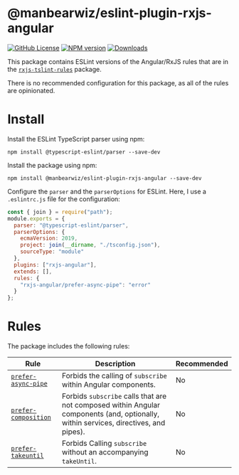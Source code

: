 # @manbearwiz/eslint-plugin-rxjs-angular

[![GitHub License](https://img.shields.io/badge/license-MIT-blue.svg)](https://github.com/manbearwiz/eslint-plugin-rxjs-angular/blob/master/LICENSE)
[![NPM version](https://img.shields.io/npm/v/eslint-plugin-rxjs-angular.svg)](https://www.npmjs.com/package/@manbearwiz/eslint-plugin-rxjs-angular)
[![Downloads](http://img.shields.io/npm/dm/eslint-plugin-rxjs-angular.svg)](https://www.npmjs.com/package/@manbearwiz/eslint-plugin-rxjs-angular)

This package contains ESLint versions of the Angular/RxJS rules that are in the [`rxjs-tslint-rules`](https://github.com/manbearwiz/rxjs-tslint-rules) package.

There is no recommended configuration for this package, as all of the rules are opinionated.

# Install

Install the ESLint TypeScript parser using npm:

```
npm install @typescript-eslint/parser --save-dev
```

Install the package using npm:

```
npm install @manbearwiz/eslint-plugin-rxjs-angular --save-dev
```

Configure the `parser` and the `parserOptions` for ESLint. Here, I use a `.eslintrc.js` file for the configuration:

```js
const { join } = require("path");
module.exports = {
  parser: "@typescript-eslint/parser",
  parserOptions: {
    ecmaVersion: 2019,
    project: join(__dirname, "./tsconfig.json"),
    sourceType: "module"
  },
  plugins: ["rxjs-angular"],
  extends: [],
  rules: {
    "rxjs-angular/prefer-async-pipe": "error"
  }
};
```

# Rules

The package includes the following rules:

| Rule | Description | Recommended |
| --- | --- | --- |
| [`prefer-async-pipe`](https://github.com/manbearwiz/eslint-plugin-rxjs-angular/blob/main/docs/rules/prefer-async-pipe.md) | Forbids the calling of `subscribe` within Angular components. | No |
| [`prefer-composition`](https://github.com/manbearwiz/eslint-plugin-rxjs-angular/blob/main/docs/rules/prefer-composition.md) | Forbids `subscribe` calls that are not composed within Angular components (and, optionally, within services, directives, and pipes). | No |
| [`prefer-takeuntil`](https://github.com/manbearwiz/eslint-plugin-rxjs-angular/blob/main/docs/rules/prefer-takeuntil.md) | Forbids Calling `subscribe` without an accompanying `takeUntil`. | No |
